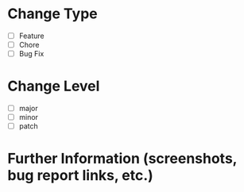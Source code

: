 # Change Type

* [ ] Feature
* [ ] Chore
* [ ] Bug Fix

# Change Level

* [ ] major
* [ ] minor
* [ ] patch

# Further Information (screenshots, bug report links, etc.)

